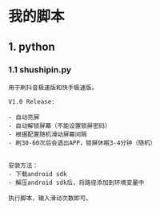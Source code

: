 # 我的脚本

## 1. python

### 1.1 shushipin.py

```
用于刷抖音极速版和快手极速版。

V1.0 Release:

- 自动亮屏
- 自动解锁屏幕（不能设置锁屏密码）
- 根据配置随机滑动屏幕间隔
- 刷30-60次后会退出APP，锁屏休眠3-4分钟（随机）


安装方法：
- 下载android sdk
- 解压android sdk后，将路径添加到环境变量中

执行脚本，输入滑动次数即可。
```